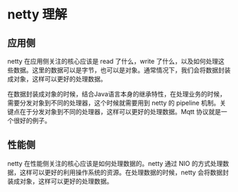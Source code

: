 # netty 理解

## 应用侧

netty 在应用侧关注的核心应该是 read 了什么，write 了什么，以及如何处理这些数据。这里的数据可以是字节，也可以是对象。通常情况下，我们会将数据封装成对象，这样可以更好的处理数据。

在数据封装成对象的时候，结合Java语言本身的继承特性，在处理业务的时候，需要分发对象到不同的处理器，这个时候就需要用到 netty 的
pipeline 机制。关键点在于分发对象到不同的处理器，这样可以更好的处理数据。Mqtt 协议就是一个很好的例子。

## 性能侧

netty 在性能侧关注的核心应该是如何处理数据的。netty 通过 NIO 的方式处理数据，这样可以更好的利用操作系统的资源。在处理数据的时候，netty
会将数据封装成对象，这样可以更好的处理数据。
